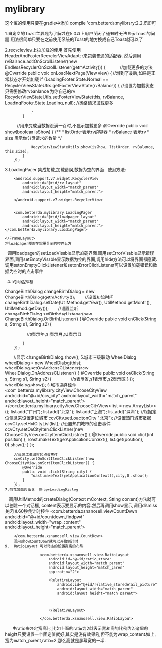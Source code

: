 # mylibrary

这个库的使用只要在gradle中添加 compile 'com.betterda:mylibrary:2.2.6'即可


1.自定义的Toast主要是为了解决在5.0以上用户关闭了通知时无法显示Toast的问题.用法很简单只要在之前使用系统的Toast的地方换成自己Toast就可以了

2.recycleview上拉加载的使用
  首先使用HeaderAndFooterRecyclerViewAdapter来包装普通的适配器.
  然后调用rvBalance.addOnScrollListener(new EndlessRecyclerOnScrollListener(getmActivity()) {
            //加载更多的方法
            @Override
            public void onLoadNextPage(View view) {
                //滑到了最后,如果是正常状态才开始加载
                if (LoadingFooter.State.Normal == RecyclerViewStateUtils.getFooterViewState(rvBalance)) {
                    //设置为加载状态 只需要修改rvbanlance 为你自己的rv
                    RecyclerViewStateUtils.setFooterViewState(this, rvBalance, LoadingFooter.State.Loading, null);
                    //网络请求加载更多
                    
                }
            }
           //用来完成当数据没满一页时,不显示加载更多
            @Override
            public void show(boolean isShow) {
                /**
                 * listOrder表示rv的容器
                 * rvBalance 表示rv
                 * size 表示你分页请求的数量
                 */
                
                RecyclerViewStateUtils.show(isShow, listOrder, rvBalance, this,size);
            }
        });
3.LoadingPager 集成加载,加载错误,数据为空的界面
   使用方法:    <FrameLayout
        android:layout_above="@id/relative_balbance_bottom"
        android:layout_width="match_parent"
        android:layout_height="match_parent">

        <android.support.v7.widget.RecyclerView
            android:id="@+id/rv_layout"
            android:layout_width="match_parent"
            android:layout_height="match_parent">

        </android.support.v7.widget.RecyclerView>


        <com.betterda.mylibrary.LoadingPager
            android:id="@+id/loadpager_layout"
            android:layout_width="match_parent"
            android:layout_height="match_parent"></com.betterda.mylibrary.LoadingPager>

    </FrameLayout>
    将loadpager覆盖在需要显示的控件上方
    调用loadpager的setLoadVisable显示加载界面,调用setErrorVisable显示错误界面,调用setEmptyVisable显示数据为空的界面,调用hide方法可以将界面都隐藏.调用setonEmptyClickListener和setonErrorClickListener可以设置加载错误和数据为空时的点击事件
    
  4. 时间选择框
 
  ChangeBirthDialog changeBirthDialog = new ChangeBirthDialog(getmActivity());
        //设置初始时间
        changeBirthDialog.setDate(UtilMethod.getYear(), UtilMethod.getMonth(), UtilMethod.getDay());
        //设置监听
        changeBirthDialog.setBirthdayListener(new ChangeBirthDialog.OnBirthListener() {
            @Override
            public void onClick(String s, String s1, String s2) {
               
                   //s表示年,s1表示月,s2表示日
                 
             
            }
        });
        //显示
        changeBirthDialog.show();
    5.城市三级联动
      WheelDialog wheelDialog = new WheelDialog(this);
        wheelDialog.setOnAddressCListener(new WheelDialog.OnAddressCListener() {
            @Override
            public void onClick(String s, String s1, String s2) {
                //s表示省,s1表示市,s2表示区
            }
        });
        wheelDialog.show();
   6.城市选择控件
     <com.betterda.mylibrary.cityView.ChooseCityView
        android:id="@+id/ccv_city"
        android:layout_width="match_parent"
        android:layout_height="match_parent"></com.betterda.mylibrary.cityView.ChooseCityView>
         list = new ArrayList<>();
        list.add("广州");
        list.add("北京");
        list.add("上海");
        list.add("深圳");
        //根据定位信息来设置定位城市
        ccvCity.setLoacitonCity("北京");
        //设置热门城市数据
        ccvCity.setHotCityList(list);
        //设置热门城市的点击事件
        ccvCity.setOnCityItemClickListner(new ChooseCityView.onCityItemClickListner() {
            @Override
            public void click(int position) {
                Toast.makeText(getApplicationContext(), list.get(position), 0).show();
            }
        });

        //设置主要城市的点击事件
        ccvCity.setOnSortItemClickListner(new ChooseCityView.onSortItemClickListner() {
            @Override
            public void click(String city) {
                Toast.makeText(getApplicationContext(),city,0).show();
            }
        });
    7.菊花加载对话框  ShapeLoadingDialog
    调用UtilMethod的createDialog(Context mContext, String content)方法就可以创建一个对话框, content表示要显示的内容.然后再调用show显示,调用dismiss关闭
    8.60秒倒计时控件
        <com.betterda.xsnanosell.view.CountDown
            android:id="@+id/countdown_findpwd"
            android:layout_width="wrap_content"
            android:layout_height="match_parent">

        </com.betterda.xsnanosell.view.CountDown>
        调用showCountDown就可以开始倒计时
    9.  RatioLayout 可以动态的设置宽高的布局
    
                    <com.betterda.xsnanosell.view.RatioLayout
                        android:id="@+id/ratio_store"
                        android:layout_width="match_parent"
                        android:layout_height="match_paren"
                        app:ratio="2">

                        <RelativeLayout
                            android:id="@+id/relative_storedetail_picture"
                            android:layout_width="match_parent"
                            android:layout_height="match_parent">

                    
                       
                        </RelativeLayout>

                    </com.betterda.xsnanosell.view.RatioLayout>
        
       由ratio来决定宽高比,比如上面的ratio为2就表示宽和高的比例为2.这里的height只要设置一个固定值就好,其实是没有效果的,但不能为wrap_content.如上,宽为match_parent,ratio=2,那么高就是屏幕宽的一半.
    
    
    
